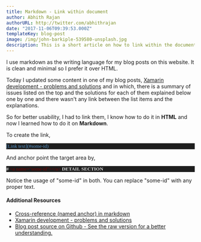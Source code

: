 ```yaml
---
title: Markdown - Link within document
author: Abhith Rajan
authorURL: http://twitter.com/abhithrajan
date: "2017-11-06T09:39:53.000Z"
templateKey: blog-post
image: /img/john-barkiple-539580-unsplash.jpg
description: This is a short article on how to link within the document in a markdown (.md) file.
---
```


I use markdown as the writing language for my blog posts on this website. It is clean and minimal so I prefer it over HTML.

Today I updated some content in one of my blog posts, [Xamarin development - problems and solutions](https://www.abhith.net/post/xamarin-development-problems-and-solutions/) and in which, there is a summary of issues listed on the top and the solutions for  each of them explained below one by one and there wasn't any link between the list items and the explanations.

So for better usability, I had to link them, I know how to do it in **HTML** and now I learned how to do it on **Markdown**.

To create the link,
<pre style="font-family:Consolas;font-size:13;color:gainsboro;background:#1e1e1e;"><span style="color:#569cd6;">[</span><span style="color:#569cd6;">Link&nbsp;text</span><span style="color:#569cd6;">](#some-id)</span>
</pre>

And anchor point the target area by,
<pre style="font-family:Consolas;font-size:13;color:gainsboro;background:#1e1e1e;"><span style="font-weight:bold;">#&nbsp;</span><span style="color:maroon;">&lt;a&nbsp;name=&quot;some-id&quot;&gt;&lt;/a&gt;</span><span style="font-weight:bold;">&nbsp;DETAIL&nbsp;SECTION</span>
</pre>
Notice the usage of "some-id" in both. You can replace "some-id" with any proper text.

#### Additional Resources

- [Cross-reference (named anchor) in markdown](https://stackoverflow.com/questions/5319754/cross-reference-named-anchor-in-markdown/7335259#7335259)
- [Xamarin development - problems and solutions](https://www.abhith.net/post/xamarin-development-problems-and-solutions/)
- [Blog post source on Github - See the raw version for a better understanding.](https://github.com/Abhith/abhith.net/blob/master/Blog/Xamarin%20development%20-%20problems%20and%20solutions/README.md)